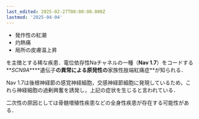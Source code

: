 ```yaml
---
last_edited: 2025-02-27T00:00:00.000Z
lastmod: '2025-04-04'
---
```





- 発作性の紅潮
- 灼熱痛
- 局所の皮膚温上昇

を主徴とする稀な疾患．電位依存性Naチャネルの一種（**Nav 1.7**）をコードする**_SCN9A_****遺伝子**の異常による原発性の**家族性肢端紅痛症**が知られる．

Nav 1.7は後根神経節の感覚神経細胞，交感神経節細胞に発現しているため，これら神経細胞の過剰興奮を誘発し，上記の症状を生じると言われている．

二次性の原因としては骨髄増殖性疾患などの全身性疾患が存在する可能性がある．

